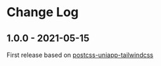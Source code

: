 # Change Log

## 1.0.0 - 2021-05-15

First release based on [postcss-uniapp-tailwindcss](https://github.com/LinXueYi/postcss-uniapp-tailwindcss)
